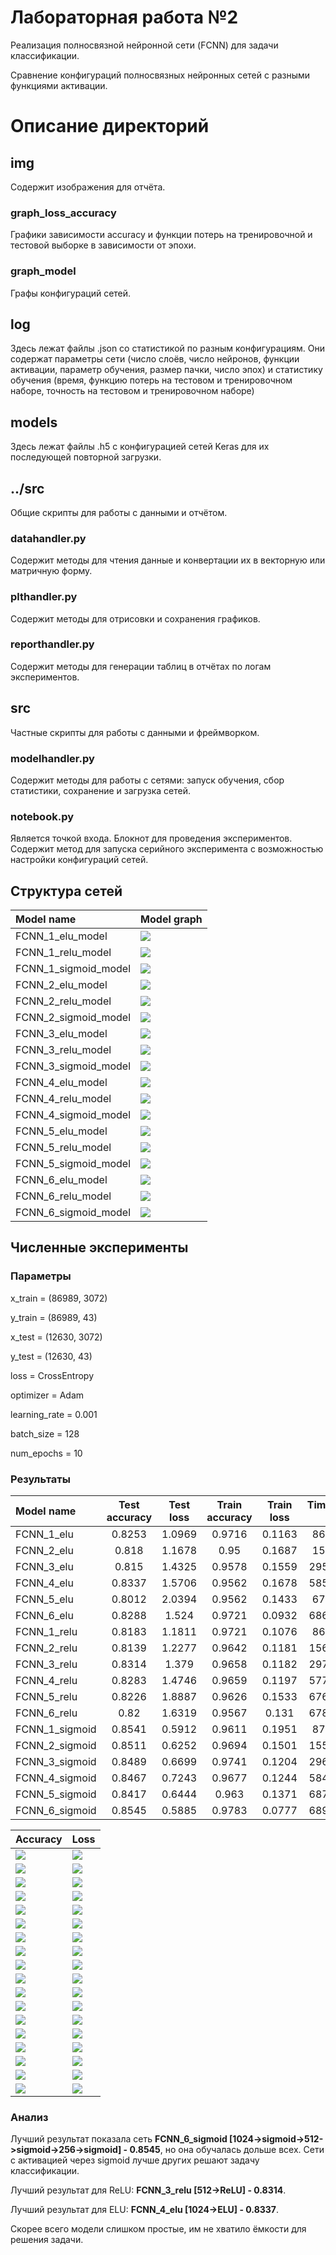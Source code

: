 # Лабораторная работа №2

Реализация полносвязной нейронной сети (FCNN) для задачи классификации.

Сравнение конфигураций полносвязных нейронных сетей c разными функциями активации.

# Описание директорий

## img
Содержит изображения для отчёта.
### graph_loss_accuracy
Графики зависимости accuracy и функции потерь на тренировочной и тестовой выборке в зависимости от эпохи.
### graph_model
Графы конфигураций сетей.

## log
Здесь лежат файлы .json со статистикой по разным конфигурациям.
Они содержат параметры сети (число слоёв, число нейронов, функции активации, параметр обучения, размер пачки, число эпох)
и статистику обучения (время, функцию потерь на тестовом и тренировочном наборе, точность на тестовом и тренировочном наборе)

## models
Здесь лежат файлы .h5 с конфигурацией сетей Keras для их последующей повторной загрузки.

## ../src
Общие скрипты для работы с данными и отчётом.
### datahandler.py
Содержит методы для чтения данные и конвертации их в векторную или матричную форму.
### plthandler.py
Содержит методы для отрисовки и сохранения графиков.
### reporthandler.py
Содержит методы для генерации таблиц в отчётах по логам экспериментов.

## src
Частные скрипты для работы с данными и фреймворком.
### modelhandler.py
Содержит методы для работы с сетями: запуск обучения, сбор статистики, сохранение и загрузка сетей.
### notebook.py
Является точкой входа. Блокнот для проведения экспериментов. Содержит метод для запуска серийного эксперимента с 
возможностью настройки конфигураций сетей.

## Структура сетей

[comment]: # (graph_model_table_start)

|      Model name      |                  Model graph                  |
| :------------------- | :-------------------------------------------- |
| FCNN_1_elu_model     | ![](img/graph_model/FCNN_1_elu_model.png)     |
| FCNN_1_relu_model    | ![](img/graph_model/FCNN_1_relu_model.png)    |
| FCNN_1_sigmoid_model | ![](img/graph_model/FCNN_1_sigmoid_model.png) |
| FCNN_2_elu_model     | ![](img/graph_model/FCNN_2_elu_model.png)     |
| FCNN_2_relu_model    | ![](img/graph_model/FCNN_2_relu_model.png)    |
| FCNN_2_sigmoid_model | ![](img/graph_model/FCNN_2_sigmoid_model.png) |
| FCNN_3_elu_model     | ![](img/graph_model/FCNN_3_elu_model.png)     |
| FCNN_3_relu_model    | ![](img/graph_model/FCNN_3_relu_model.png)    |
| FCNN_3_sigmoid_model | ![](img/graph_model/FCNN_3_sigmoid_model.png) |
| FCNN_4_elu_model     | ![](img/graph_model/FCNN_4_elu_model.png)     |
| FCNN_4_relu_model    | ![](img/graph_model/FCNN_4_relu_model.png)    |
| FCNN_4_sigmoid_model | ![](img/graph_model/FCNN_4_sigmoid_model.png) |
| FCNN_5_elu_model     | ![](img/graph_model/FCNN_5_elu_model.png)     |
| FCNN_5_relu_model    | ![](img/graph_model/FCNN_5_relu_model.png)    |
| FCNN_5_sigmoid_model | ![](img/graph_model/FCNN_5_sigmoid_model.png) |
| FCNN_6_elu_model     | ![](img/graph_model/FCNN_6_elu_model.png)     |
| FCNN_6_relu_model    | ![](img/graph_model/FCNN_6_relu_model.png)    |
| FCNN_6_sigmoid_model | ![](img/graph_model/FCNN_6_sigmoid_model.png) |

[comment]: # (graph_model_table_end)

## Численные эксперименты
### Параметры

x_train = (86989, 3072)

y_train = (86989, 43)

x_test = (12630, 3072) 

y_test = (12630, 43)

loss = CrossEntropy 

optimizer = Adam

learning_rate = 0.001

batch_size = 128

num_epochs = 10

### Результаты
[comment]: # (result_table_start)

|   Model name   | Test accuracy | Test loss | Train accuracy | Train loss | Time_train (s) |
| :------------- | :-----------: | :-------: | :------------: | :--------: | :------------: |
| FCNN_1_elu     |    0.8253     |  1.0969   |     0.9716     |   0.1163   |    86.5257     |
| FCNN_2_elu     |     0.818     |  1.1678   |      0.95      |   0.1687   |    157.175     |
| FCNN_3_elu     |     0.815     |  1.4325   |     0.9578     |   0.1559   |    295.5643    |
| FCNN_4_elu     |    0.8337     |  1.5706   |     0.9562     |   0.1678   |    585.1944    |
| FCNN_5_elu     |    0.8012     |  2.0394   |     0.9562     |   0.1433   |    672.408     |
| FCNN_6_elu     |    0.8288     |   1.524   |     0.9721     |   0.0932   |    686.2314    |
| FCNN_1_relu    |    0.8183     |  1.1811   |     0.9721     |   0.1076   |    86.3335     |
| FCNN_2_relu    |    0.8139     |  1.2277   |     0.9642     |   0.1181   |    156.6193    |
| FCNN_3_relu    |    0.8314     |   1.379   |     0.9658     |   0.1182   |    297.2021    |
| FCNN_4_relu    |    0.8283     |  1.4746   |     0.9659     |   0.1197   |    577.8798    |
| FCNN_5_relu    |    0.8226     |  1.8887   |     0.9626     |   0.1533   |    676.6991    |
| FCNN_6_relu    |     0.82      |  1.6319   |     0.9567     |   0.131    |    678.0652    |
| FCNN_1_sigmoid |    0.8541     |  0.5912   |     0.9611     |   0.1951   |    87.2454     |
| FCNN_2_sigmoid |    0.8511     |  0.6252   |     0.9694     |   0.1501   |    155.5463    |
| FCNN_3_sigmoid |    0.8489     |  0.6699   |     0.9741     |   0.1204   |    296.1097    |
| FCNN_4_sigmoid |    0.8467     |  0.7243   |     0.9677     |   0.1244   |    584.1957    |
| FCNN_5_sigmoid |    0.8417     |  0.6444   |     0.963      |   0.1371   |    687.2353    |
| FCNN_6_sigmoid |    0.8545     |  0.5885   |     0.9783     |   0.0777   |    689.7557    |

[comment]: # (result_table_end)

[comment]: # (graph_table_start)

|                         Accuracy                         |                         Loss                         |
| :------------------------------------------------------- | :--------------------------------------------------- |
| ![](img/graph_loss_accuracy/FCNN_1_elu_accuracy.png)     | ![](img/graph_loss_accuracy/FCNN_1_elu_loss.png)     |
| ![](img/graph_loss_accuracy/FCNN_1_relu_accuracy.png)    | ![](img/graph_loss_accuracy/FCNN_1_relu_loss.png)    |
| ![](img/graph_loss_accuracy/FCNN_1_sigmoid_accuracy.png) | ![](img/graph_loss_accuracy/FCNN_1_sigmoid_loss.png) |
| ![](img/graph_loss_accuracy/FCNN_2_elu_accuracy.png)     | ![](img/graph_loss_accuracy/FCNN_2_elu_loss.png)     |
| ![](img/graph_loss_accuracy/FCNN_2_relu_accuracy.png)    | ![](img/graph_loss_accuracy/FCNN_2_relu_loss.png)    |
| ![](img/graph_loss_accuracy/FCNN_2_sigmoid_accuracy.png) | ![](img/graph_loss_accuracy/FCNN_2_sigmoid_loss.png) |
| ![](img/graph_loss_accuracy/FCNN_3_elu_accuracy.png)     | ![](img/graph_loss_accuracy/FCNN_3_elu_loss.png)     |
| ![](img/graph_loss_accuracy/FCNN_3_relu_accuracy.png)    | ![](img/graph_loss_accuracy/FCNN_3_relu_loss.png)    |
| ![](img/graph_loss_accuracy/FCNN_3_sigmoid_accuracy.png) | ![](img/graph_loss_accuracy/FCNN_3_sigmoid_loss.png) |
| ![](img/graph_loss_accuracy/FCNN_4_elu_accuracy.png)     | ![](img/graph_loss_accuracy/FCNN_4_elu_loss.png)     |
| ![](img/graph_loss_accuracy/FCNN_4_relu_accuracy.png)    | ![](img/graph_loss_accuracy/FCNN_4_relu_loss.png)    |
| ![](img/graph_loss_accuracy/FCNN_4_sigmoid_accuracy.png) | ![](img/graph_loss_accuracy/FCNN_4_sigmoid_loss.png) |
| ![](img/graph_loss_accuracy/FCNN_5_elu_accuracy.png)     | ![](img/graph_loss_accuracy/FCNN_5_elu_loss.png)     |
| ![](img/graph_loss_accuracy/FCNN_5_relu_accuracy.png)    | ![](img/graph_loss_accuracy/FCNN_5_relu_loss.png)    |
| ![](img/graph_loss_accuracy/FCNN_5_sigmoid_accuracy.png) | ![](img/graph_loss_accuracy/FCNN_5_sigmoid_loss.png) |
| ![](img/graph_loss_accuracy/FCNN_6_elu_accuracy.png)     | ![](img/graph_loss_accuracy/FCNN_6_elu_loss.png)     |
| ![](img/graph_loss_accuracy/FCNN_6_relu_accuracy.png)    | ![](img/graph_loss_accuracy/FCNN_6_relu_loss.png)    |
| ![](img/graph_loss_accuracy/FCNN_6_sigmoid_accuracy.png) | ![](img/graph_loss_accuracy/FCNN_6_sigmoid_loss.png) |

[comment]: # (graph_table_end)

### Анализ

Лучший результат показала сеть **FCNN_6_sigmoid [1024->sigmoid->512->sigmoid->256->sigmoid] - 0.8545**, но она обучалась 
дольше всех. Сети с активацией через sigmoid лучше других решают задачу классификации.

Лучший результат для ReLU: **FCNN_3_relu [512->ReLU] - 0.8314**.

Лучший результат для ELU: **FCNN_4_elu [1024->ELU] - 0.8337**.

Скорее всего модели слишком простые, им не хватило ёмкости для решения задачи.
